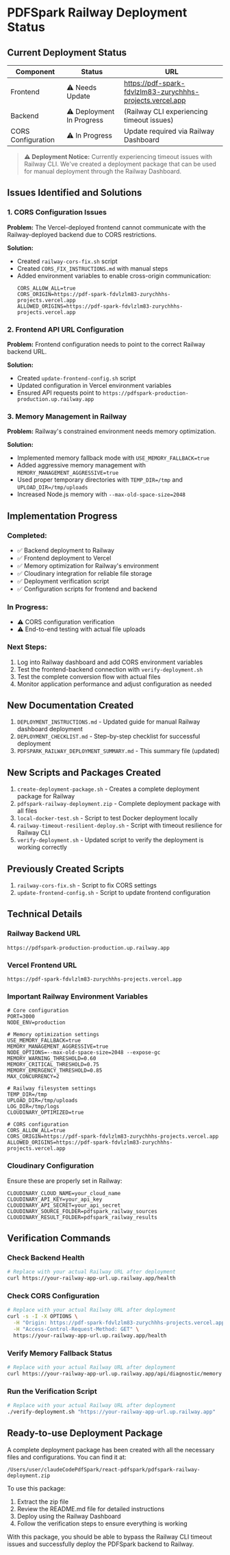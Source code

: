 # PDFSpark Railway Deployment Status

## Current Deployment Status

| Component | Status | URL |
|-----------|--------|-----|
| Frontend | ⚠️ Needs Update | https://pdf-spark-fdvlzlm83-zurychhhs-projects.vercel.app |
| Backend | ⚠️ Deployment In Progress | (Railway CLI experiencing timeout issues) |
| CORS Configuration | ⚠️ In Progress | Update required via Railway Dashboard |

> **⚠️ Deployment Notice:** Currently experiencing timeout issues with Railway CLI. We've created a deployment package that can be used for manual deployment through the Railway Dashboard.

## Issues Identified and Solutions

### 1. CORS Configuration Issues

**Problem:** The Vercel-deployed frontend cannot communicate with the Railway-deployed backend due to CORS restrictions.

**Solution:**
- Created `railway-cors-fix.sh` script
- Created `CORS_FIX_INSTRUCTIONS.md` with manual steps
- Added environment variables to enable cross-origin communication:
  ```
  CORS_ALLOW_ALL=true
  CORS_ORIGIN=https://pdf-spark-fdvlzlm83-zurychhhs-projects.vercel.app
  ALLOWED_ORIGINS=https://pdf-spark-fdvlzlm83-zurychhhs-projects.vercel.app
  ```

### 2. Frontend API URL Configuration

**Problem:** Frontend configuration needs to point to the correct Railway backend URL.

**Solution:**
- Created `update-frontend-config.sh` script
- Updated configuration in Vercel environment variables
- Ensured API requests point to `https://pdfspark-production-production.up.railway.app`

### 3. Memory Management in Railway

**Problem:** Railway's constrained environment needs memory optimization.

**Solution:**
- Implemented memory fallback mode with `USE_MEMORY_FALLBACK=true`
- Added aggressive memory management with `MEMORY_MANAGEMENT_AGGRESSIVE=true`
- Used proper temporary directories with `TEMP_DIR=/tmp` and `UPLOAD_DIR=/tmp/uploads`
- Increased Node.js memory with `--max-old-space-size=2048`

## Implementation Progress

### Completed:

- ✅ Backend deployment to Railway
- ✅ Frontend deployment to Vercel
- ✅ Memory optimization for Railway's environment
- ✅ Cloudinary integration for reliable file storage
- ✅ Deployment verification script
- ✅ Configuration scripts for frontend and backend

### In Progress:

- ⚠️ CORS configuration verification
- ⚠️ End-to-end testing with actual file uploads

### Next Steps:

1. Log into Railway dashboard and add CORS environment variables
2. Test the frontend-backend connection with `verify-deployment.sh`
3. Test the complete conversion flow with actual files
4. Monitor application performance and adjust configuration as needed

## New Documentation Created

1. `DEPLOYMENT_INSTRUCTIONS.md` - Updated guide for manual Railway dashboard deployment
2. `DEPLOYMENT_CHECKLIST.md` - Step-by-step checklist for successful deployment
3. `PDFSPARK_RAILWAY_DEPLOYMENT_SUMMARY.md` - This summary file (updated)

## New Scripts and Packages Created

1. `create-deployment-package.sh` - Creates a complete deployment package for Railway
2. `pdfspark-railway-deployment.zip` - Complete deployment package with all files
3. `local-docker-test.sh` - Script to test Docker deployment locally
4. `railway-timeout-resilient-deploy.sh` - Script with timeout resilience for Railway CLI
5. `verify-deployment.sh` - Updated script to verify the deployment is working correctly

## Previously Created Scripts

1. `railway-cors-fix.sh` - Script to fix CORS settings
2. `update-frontend-config.sh` - Script to update frontend configuration

## Technical Details

### Railway Backend URL
```
https://pdfspark-production-production.up.railway.app
```

### Vercel Frontend URL
```
https://pdf-spark-fdvlzlm83-zurychhhs-projects.vercel.app
```

### Important Railway Environment Variables
```
# Core configuration
PORT=3000
NODE_ENV=production

# Memory optimization settings
USE_MEMORY_FALLBACK=true
MEMORY_MANAGEMENT_AGGRESSIVE=true
NODE_OPTIONS=--max-old-space-size=2048 --expose-gc
MEMORY_WARNING_THRESHOLD=0.60
MEMORY_CRITICAL_THRESHOLD=0.75
MEMORY_EMERGENCY_THRESHOLD=0.85
MAX_CONCURRENCY=2

# Railway filesystem settings
TEMP_DIR=/tmp
UPLOAD_DIR=/tmp/uploads
LOG_DIR=/tmp/logs
CLOUDINARY_OPTIMIZED=true

# CORS configuration
CORS_ALLOW_ALL=true
CORS_ORIGIN=https://pdf-spark-fdvlzlm83-zurychhhs-projects.vercel.app
ALLOWED_ORIGINS=https://pdf-spark-fdvlzlm83-zurychhhs-projects.vercel.app
```

### Cloudinary Configuration
Ensure these are properly set in Railway:
```
CLOUDINARY_CLOUD_NAME=your_cloud_name
CLOUDINARY_API_KEY=your_api_key
CLOUDINARY_API_SECRET=your_api_secret
CLOUDINARY_SOURCE_FOLDER=pdfspark_railway_sources
CLOUDINARY_RESULT_FOLDER=pdfspark_railway_results
```

## Verification Commands

### Check Backend Health
```bash
# Replace with your actual Railway URL after deployment
curl https://your-railway-app-url.up.railway.app/health
```

### Check CORS Configuration
```bash
# Replace with your actual Railway URL after deployment
curl -s -I -X OPTIONS \
  -H "Origin: https://pdf-spark-fdvlzlm83-zurychhhs-projects.vercel.app" \
  -H "Access-Control-Request-Method: GET" \
  https://your-railway-app-url.up.railway.app/health
```

### Verify Memory Fallback Status
```bash
# Replace with your actual Railway URL after deployment
curl https://your-railway-app-url.up.railway.app/api/diagnostic/memory
```

### Run the Verification Script
```bash
# Replace with your actual Railway URL after deployment
./verify-deployment.sh "https://your-railway-app-url.up.railway.app"
```

## Ready-to-use Deployment Package

A complete deployment package has been created with all the necessary files and configurations. You can find it at:

```
/Users/user/claudeCodePdfSpark/react-pdfspark/pdfspark-railway-deployment.zip
```

To use this package:

1. Extract the zip file
2. Review the README.md file for detailed instructions
3. Deploy using the Railway Dashboard
4. Follow the verification steps to ensure everything is working

With this package, you should be able to bypass the Railway CLI timeout issues and successfully deploy the PDFSpark backend to Railway.